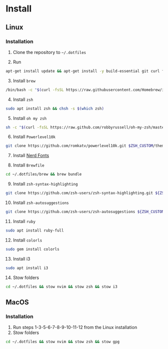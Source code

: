 # Install

## Linux

### Installation

1. Clone the repository to `~/.dotfiles`

2. Run
```bash 
apt-get install update && apt-get install -y build-essential git curl file
```

3. Install `brew`
```bash
/bin/bash -c "$(curl -fsSL https://raw.githubusercontent.com/Homebrew/install/HEAD/install.sh)"
```

4. Install `zsh`
```bash
sudo apt install zsh && chsh -s $(which zsh)
```

5. Install `oh my zsh`
```bash 
sh -c "$(curl -fsSL https://raw.github.com/robbyrussell/oh-my-zsh/master/tools/install.sh)"
```

6. Install `Powerlevel10k`
```bash 
git clone https://github.com/romkatv/powerlevel10k.git $ZSH_CUSTOM/themes/powerlevel10k
```

7. Install [Nerd Fonts](https://github.com/ryanoasis/nerd-fonts/releases/download/v2.3.3/FiraCode.zip)

8. Install `Brewfile` 
```bash 
cd ~/.dotfiles/brew && brew bundle
```

9. Install `zsh-syntax-highlighting`
```bash 
git clone https://github.com/zsh-users/zsh-syntax-highlighting.git ${ZSH_CUSTOM:-~/.oh-my-zsh/custom}/plugins/zsh-syntax-highlighting
```

10. Install `zsh-autosuggestions`
```bash 
git clone https://github.com/zsh-users/zsh-autosuggestions ${ZSH_CUSTOM:-~/.oh-my-zsh/custom}/plugins/zsh-autosuggestions
```

11. Install `ruby`
```bash
sudo apt install ruby-full
```

12. Install `colorls` 
```bash
sudo gem install colorls
```

13. Install i3 
```bash
sudo apt install i3
```

14. Stow folders 
```bash
cd ~/.dotfiles && stow nvim && stow zsh && stow i3
```

## MacOS

### Installation

1. Run steps 1-3-5-6-7-8-9-10-11-12 from the Linux installation
2. Stow folders 
```bash 
cd ~/.dotfiles && stow nvim && stow zsh && stow gpg
```
